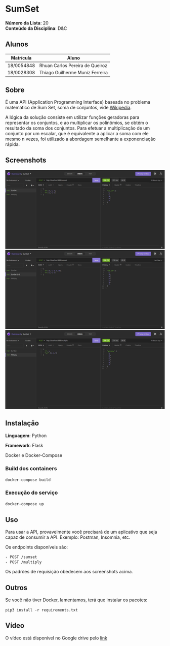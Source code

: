 # SumSet

**Número da Lista**: 20<br>
**Conteúdo da Disciplina**: D&C<br>

## Alunos

| Matrícula  | Aluno                           |
| ---------- | ------------------------------- |
| 18/0054848 | Rhuan Carlos Pereira de Queiroz |
| 18/0028308 | Thiago Guilherme Muniz Ferreira |

## Sobre

É uma API (Application Programming Interface) baseada no problema matemático de Sum Set, soma de conjuntos, vide [Wikipedia](https://en.wikipedia.org/wiki/Sumset).

A lógica da solução consiste em utilizar funções geradoras para representar os conjuntos,
e ao multiplicar os polinômios, se obtém o resultado da soma dos conjuntos. Para efetuar a multiplicação de um conjunto por um escalar, que é equivalente a aplicar a soma com ele mesmo n vezes, foi utilizado a abordagem semelhante a exponenciação rápida.

## Screenshots

![Sum Set](./assets/sum_set.jpg)
![Sum Set 2](./assets/sum_set_2.jpg)
![Multiply](./assets/multiply.jpg)

## Instalação

**Linguagem**: Python

**Framework**: Flask

Docker e Docker-Compose

### Build dos containers

`docker-compose build`

### Execução do serviço

`docker-compose up`

## Uso

Para usar a API, provavelmente você precisará de um aplicativo que seja capaz de consumir a API. Exemplo: Postman, Insomnia, etc.

Os endpoints disponíveis são:

    - POST /sumset
    - POST /multiply

Os padrões de requisição obedecem aos screenshots acima.

## Outros

Se você não tiver Docker, lamentamos, terá que instalar os pacotes:

`pip3 install -r requirements.txt`

## Vídeo

O vídeo está disponível no Google drive pelo [link](https://drive.google.com/file/d/1OcuJsOTEuTZimUAcdugJ44DAMJarfNTG/view?usp=sharing)


